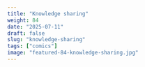 ```yaml
---
title: "Knowledge sharing"
weight: 84
date: "2025-07-11"
draft: false
slug: "knowledge-sharing"
tags: ["comics"]
image: "featured-84-knowledge-sharing.jpg"
---
```

